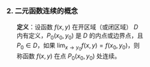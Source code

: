 <div style="float: left; width: 64%; padding: 1%;">

### 2. 二元函数连续的概念

<ul>

**定义**：设函数 $f(x, y)$ 在开区域（或闭区域） $D$ 内有定义，$P_{0}\left(x_{0}, y_{0}\right)$ 是 $D$ 的内点或边界点，且 $P_{0} \in D$，如果 $\lim _{x \rightarrow y_{0}} f(x, y)=f\left(x_{0}, y_{0}\right)$，则称函数 $f(x, y)$ 在点 $P_{0}\left(x_{0}, y_{0}\right)$ 处连续。

</ul>
</div>
<div style="float: right; width: 26%; padding: 1%;">

</div>
<div style="clear: both;"></div>
